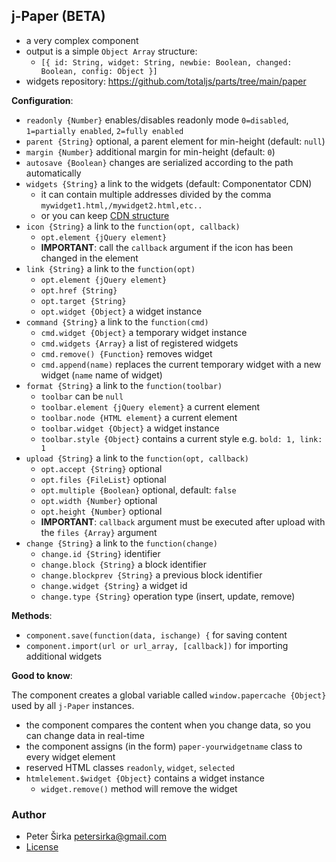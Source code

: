 ## j-Paper (BETA)

- a very complex component
- output is a simple `Object Array` structure:
	- `[{ id: String, widget: String, newbie: Boolean, changed: Boolean, config: Object }]`
- widgets repository: https://github.com/totaljs/parts/tree/main/paper

__Configuration__:

- `readonly {Number}` enables/disables readonly mode `0=disabled`, `1=partially enabled`, `2=fully enabled`
- `parent {String}` optional, a parent element for min-height (default: `null`)
- `margin {Number}` additional margin for min-height (default: `0`)
- `autosave {Boolean}` changes are serialized according to the path automatically
- `widgets {String}` a link to the widgets (default: Componentator CDN)
	- it can contain multiple addresses divided by the comma `mywidget1.html,/mywidget2.html,etc..`
	- or you can keep [CDN structure](https://github.com/totaljs/parts/blob/main/cdn/paper/db.json)
- `icon {String}` a link to the `function(opt, callback)`
	- `opt.element {jQuery element}`
	- __IMPORTANT__: call the `callback` argument if the icon has been changed in the element
- `link {String}` a link to the `function(opt)`
	- `opt.element {jQuery element}`
	- `opt.href {String}`
	- `opt.target {String}`
	- `opt.widget {Object}` a widget instance
- `command {String}` a link to the `function(cmd)`
	- `cmd.widget {Object}` a temporary widget instance
	- `cmd.widgets {Array}` a list of registered widgets
	- `cmd.remove() {Function}` removes widget
	- `cmd.append(name)` replaces the current temporary widget with a new widget (`name` name of widget)
- `format {String}` a link to the `function(toolbar)`
	- `toolbar` can be `null`
	- `toolbar.element {jQuery element}` a current element
	- `toolbar.node {HTML element}` a current element
	- `toolbar.widget {Object}` a widget instance
	- `toolbar.style {Object}` contains a current style e.g. `bold: 1, link: 1`
- `upload {String}` a link to the `function(opt, callback)`
	- `opt.accept {String}` optional
	- `opt.files {FileList}` optional
	- `opt.multiple {Boolean}` optional, default: `false`
	- `opt.width {Number}` optional
	- `opt.height {Number}` optional
	- __IMPORTANT__: `callback` argument must be executed after upload with the `files {Array}` argument
- `change {String}` a link to the `function(change)`
	- `change.id {String}` identifier
	- `change.block {String}` a block identifier
	- `change.blockprev {String}` a previous block identifier
	- `change.widget {String}` a widget id
	- `change.type {String}` operation type (insert, update, remove)

__Methods__:

- `component.save(function(data, ischange) {` for saving content
- `component.import(url or url_array, [callback])` for importing additional widgets

__Good to know__:

The component creates a global variable called `window.papercache {Object}` used by all `j-Paper` instances.

- the component compares the content when you change data, so you can change data in real-time
- the component assigns (in the form) `paper-yourwidgetname` class to every widget element
- reserved HTML classes `readonly`, `widget`, `selected`
- `htmlelement.$widget {Object}` contains a widget instance
	- `widget.remove()` method will remove the widget

### Author

- Peter Širka <petersirka@gmail.com>
- [License](https://www.totaljs.com/license/)